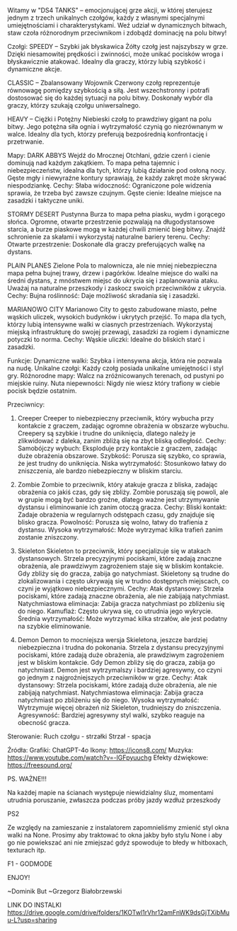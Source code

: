 Witamy w "DS4 TANKS" – emocjonującej grze akcji, w której sterujesz jednym z trzech unikalnych czołgów, każdy z własnymi specjalnymi umiejętnościami i charakterystykami. Weź udział w dynamicznych bitwach, staw czoła różnorodnym przeciwnikom i zdobądź dominację na polu bitwy!

Czołgi:
SPEEDY – Szybki jak błyskawica
Żółty czołg jest najszybszy w grze. Dzięki niesamowitej prędkości i zwinności, może unikać pocisków wroga i błyskawicznie atakować. Idealny dla graczy, którzy lubią szybkość i dynamiczne akcje.

CLASSIC – Zbalansowany Wojownik
Czerwony czołg reprezentuje równowagę pomiędzy szybkością a siłą. Jest wszechstronny i potrafi dostosować się do każdej sytuacji na polu bitwy. Doskonały wybór dla graczy, którzy szukają czołgu uniwersalnego.

HEAVY – Ciężki i Potężny
Niebieski czołg to prawdziwy gigant na polu bitwy. Jego potężna siła ognia i wytrzymałość czynią go niezrównanym w walce. Idealny dla tych, którzy preferują bezpośrednią konfrontację i przetrwanie.

Mapy:
DARK ABBYS
Wejdź do Mrocznej Otchłani, gdzie czerń i cienie dominują nad każdym zakątkiem. To mapa pełna tajemnic i niebezpieczeństw, idealna dla tych, którzy lubią działanie pod osłoną nocy. Gęste mgły i niewyraźne kontury sprawiają, że każdy zakręt może skrywać niespodziankę.
Cechy:
Słaba widoczność: Ograniczone pole widzenia sprawia, że trzeba być zawsze czujnym.
Gęste cienie: Idealne miejsce na zasadzki i taktyczne uniki.

STORMY DESERT
Pustynna Burza to mapa pełna piasku, wydm i gorącego słońca. Ogromne, otwarte przestrzenie pozwalają na długodystansowe starcia, a burze piaskowe mogą w każdej chwili zmienić bieg bitwy. Znajdź schronienie za skałami i wykorzystaj naturalne bariery terenu.
Cechy:
Otwarte przestrzenie: Doskonałe dla graczy preferujących walkę na dystans.

PLAIN PLANES
Zielone Pola to malownicza, ale nie mniej niebezpieczna mapa pełna bujnej trawy, drzew i pagórków. Idealne miejsce do walki na średni dystans, z mnóstwem miejsc do ukrycia się i zaplanowania ataku. Uważaj na naturalne przeszkody i zaskocz swoich przeciwników z ukrycia.
Cechy:
Bujna roślinność: Daje możliwość skradania się i zasadzki.

MARIANOWO CITY
Marianowo City to gęsto zabudowane miasto, pełne wąskich uliczek, wysokich budynków i ukrytych przejść. To mapa dla tych, którzy lubią intensywne walki w ciasnych przestrzeniach. Wykorzystaj miejską infrastrukturę do swojej przewagi, zasadzki za rogiem i dynamiczne potyczki to norma.
Cechy:
Wąskie uliczki: Idealne do bliskich starć i zasadzki.

Funkcje:
Dynamiczne walki: Szybka i intensywna akcja, która nie pozwala na nudę.
Unikalne czołgi: Każdy czołg posiada unikalne umiejętności i styl gry.
Różnorodne mapy: Walcz na zróżnicowanych terenach, od pustyni po miejskie ruiny.
Nuta niepewności: Nigdy nie wiesz który trafiony w ciebie pocisk będzie ostatnim.

Przeciwnicy:
1. Creeper
Creeper to niebezpieczny przeciwnik, który wybucha przy kontakcie z graczem, zadając ogromne obrażenia w obszarze wybuchu. Creepery są szybkie i trudne do uniknięcia, dlatego należy je zlikwidować z daleka, zanim zbliżą się na zbyt bliską odległość.
Cechy:
Samobójczy wybuch: Eksploduje przy kontakcie z graczem, zadając duże obrażenia obszarowe.
Szybkość: Porusza się szybko, co sprawia, że jest trudny do uniknięcia.
Niska wytrzymałość: Stosunkowo łatwy do zniszczenia, ale bardzo niebezpieczny w bliskim starciu.

2. Zombie
Zombie to przeciwnik, który atakuje gracza z bliska, zadając obrażenia co jakiś czas, gdy się zbliży. Zombie poruszają się powoli, ale w grupie mogą być bardzo groźne, dlatego ważne jest utrzymywanie dystansu i eliminowanie ich zanim otoczą gracza.
Cechy:
Bliski kontakt: Zadaje obrażenia w regularnych odstępach czasu, gdy znajduje się blisko gracza.
Powolność: Porusza się wolno, łatwy do trafienia z dystansu.
Wysoka wytrzymałość: Może wytrzymać kilka trafień zanim zostanie zniszczony.

3. Skieleton
Skieleton to przeciwnik, który specjalizuje się w atakach dystansowych. Strzela precyzyjnymi pociskami, które zadają znaczne obrażenia, ale prawdziwym zagrożeniem staje się w bliskim kontakcie. Gdy zbliży się do gracza, zabija go natychmiast. Skieletony są trudne do zlokalizowania i często ukrywają się w trudno dostępnych miejscach, co czyni je wyjątkowo niebezpiecznymi.
Cechy:
Atak dystansowy: Strzela pociskami, które zadają znaczne obrażenia, ale nie zabijają natychmiast.
Natychmiastowa eliminacja: Zabija gracza natychmiast po zbliżeniu się do niego.
Kamuflaż: Często ukrywa się, co utrudnia jego wykrycie.
Średnia wytrzymałość: Może wytrzymać kilka strzałów, ale jest podatny na szybkie eliminowanie.

4. Demon
Demon to mocniejsza wersja Skieletona, jeszcze bardziej niebezpieczna i trudna do pokonania. Strzela z dystansu precyzyjnymi pociskami, które zadają duże obrażenia, ale prawdziwym zagrożeniem jest w bliskim kontakcie. Gdy Demon zbliży się do gracza, zabija go natychmiast. Demon jest wytrzymalszy i bardziej agresywny, co czyni go jednym z najgroźniejszych przeciwników w grze.
Cechy:
Atak dystansowy: Strzela pociskami, które zadają duże obrażenia, ale nie zabijają natychmiast.
Natychmiastowa eliminacja: Zabija gracza natychmiast po zbliżeniu się do niego.
Wysoka wytrzymałość: Wytrzymuje więcej obrażeń niż Skieleton, trudniejszy do zniszczenia.
Agresywność: Bardziej agresywny styl walki, szybko reaguje na obecność gracza.

Sterowanie:
Ruch czołgu - strzałki
Strzał - spacja

Źródła:
Grafiki: ChatGPT-4o
Ikony: https://icons8.com/
Muzyka: https://www.youtube.com/watch?v=-lGFpyuuchg
Efekty dźwiękowe: https://freesound.org/

PS. WAŻNE!!!

Na każdej mapie na ścianach występuje niewidzialny śluz, momentami utrudnia poruszanie, zwłaszcza podczas próby jazdy wzdłuż przeszkody
 
PS2

Ze względy na zamieszanie z instalatorem zapomnieliśmy zmienić styl okna walki na None. Prosimy aby traktować to okna jakby było stylu None i aby go nie powiekszać ani nie zmiejszać gdyż spowoduje to błedy w hitboxach, texturach itp.

F1 - GODMODE

ENJOY!

~Dominik But 
~Grzegorz Białobrzewski


LINK DO INSTALKI
https://drive.google.com/drive/folders/1KOTwl1rVhr12amFnWK9dsGjTXibMuu-L?usp=sharing
